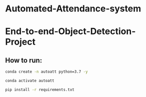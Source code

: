 # Automated-Attendance-system
# End-to-end-Object-Detection-Project


## How to run:

```bash
conda create -n autoatt python=3.7 -y
```

```bash
conda activate autoatt
```

```bash
pip install -r requirements.txt
```